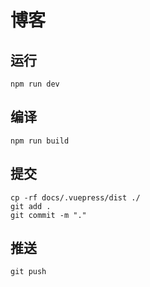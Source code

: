# 博客

## 运行

```shell
npm run dev
```

## 编译

```shell
npm run build
```

## 提交

```shell
cp -rf docs/.vuepress/dist ./
git add .
git commit -m "."

```

## 推送

```shell
git push
```